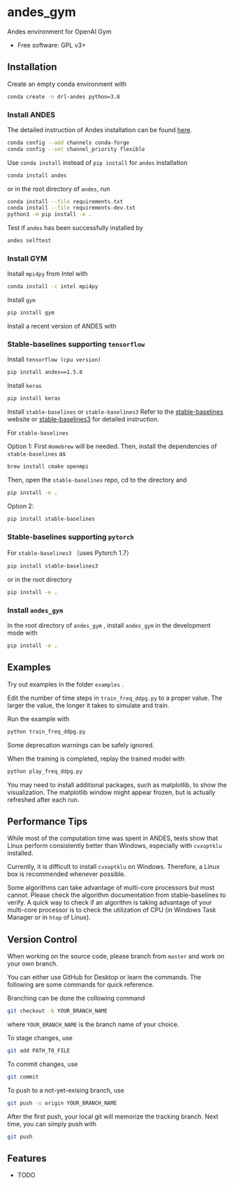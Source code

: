# andes_gym


Andes environment for OpenAI Gym

* Free software: GPL v3+


## Installation
Create an empty conda environment with
```bash
conda create -n drl-andes python=3.8
```

### Install ANDES
The detailed instruction of Andes installation can be found [here](https://andes.readthedocs.io/en/stable/install.html).
```bash
conda config --add channels conda-forge
conda config --set channel_priority flexible
```
Use `conda install` instead of `pip install` for `andes` installation
```bash
conda install andes
```
or in the root directory of `andes`, run
```bash
conda install --file requirements.txt
conda install --file requirements-dev.txt
python3 -m pip install -e .
```
Test if `andes` has been successfully installed by
```bash
andes selftest
```

### Install GYM
Install `mpi4py` from Intel with

```bash
conda install -c intel mpi4py
```

Install `gym`
```bash
pip install gym
```

Install a recent version of ANDES with

### Stable-baselines supporting `tensorflow`

Install `tensorflow (cpu version)`
```bash
pip install andes==1.5.8
```

Install `keras`
```bash
pip install keras
```

Install `stable-baselines` or `stable-baselines3`
Refer to the [stable-baselines](https://github.com/hill-a/stable-baselines) website or [stable-baselines3](https://github.com/whoiszyc/stable-baselines3) for detailed instruction.

For `stable-baselines`

Option 1:
First `Homebrew` will be needed. Then, install the dependencies of `stable-baselines` as
```bash
brew install cmake openmpi
```
Then, open the `stable-baselines` repo, cd to the directory and 
```bash
pip install -e .
```
Option 2:
```bash
pip install stable-baselines
```

### Stable-baselines supporting `pytorch`
For `stable-baselines3` （uses Pytorch 1.7）
```bash
pip install stable-baselines3
```
or in the root directory
```bash
pip install -e .
```

### Install `andes_gym`
In the root directory of `andes_gym` , install `andes_gym` in the development mode with
```bash
pip install -e .
```

Examples
--------

Try out examples in the folder `examples` .

Edit the number of time steps in `train_freq_ddpg.py` to a proper value. The larger the value, the longer it takes to simulate and train.

Run the example with

```bash
python train_freq_ddpg.py
```

Some deprecation warnings can be safely ignored.

When the training is completed, replay the trained model with

```bash
python play_freq_ddpg.py
```

You may need to install additional packages, such as matplotlib, to show the visualization.
The matplotlib window might appear frozen, but is actually refreshed after each run.

Performance Tips
----------------

While most of the computation time was spent in ANDES, tests show that Linux perform consistently better than Windows, especially with `cvxoptklu` installed.

Currently, it is difficult to install `cvxoptklu` on Windows. Therefore, a Linux box is recommended whenever possible.

Some algorithms can take advantage of multi-core processors but most cannot. Please check the algorithm documentation from stable-baselines to verify. A quick way to check if an algorithm is taking advantage of your multi-core processor is to check the utilization of CPU (in Windows Task Manager or in `htop` of Linux).

Version Control
---------------

When working on the source code, please branch from `master` and work on your own branch.

You can either use GitHub for Desktop or learn the commands. The following are some commands for quick reference.

Branching can be done the collowing command

```bash
git checkout -b YOUR_BRANCH_NAME
```

where `YOUR_BRANCH_NAME` is the branch name of your choice.

To stage changes, use

```bash
git add PATH_TO_FILE
```

To commit changes, use

```bash
git commit
```

To push to a not-yet-exising branch, use

```bash
git push -u origin YOUR_BRANCH_NAME
```

After the first push, your local git will memorize the tracking branch. Next time, you can simply push with

```bash
git push
```

Features
--------

* TODO

